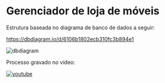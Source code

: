 # Gerenciador de loja de móveis

Estrutura baseada no diagrama de banco de dados a seguir:

https://dbdiagram.io/d/6106b1802ecb310fc3b894e1

![dbdiagram](https://raw.githubusercontent.com/andrewermel/gerenciado_loja/estudo/public/referencia-db.png)


Processo gravado no vídeo:

[![youtube](https://img.youtube.com/vi/LRtaA8nrhnw/0.jpg)](https://www.youtube.com/watch?v=LRtaA8nrhnw)
